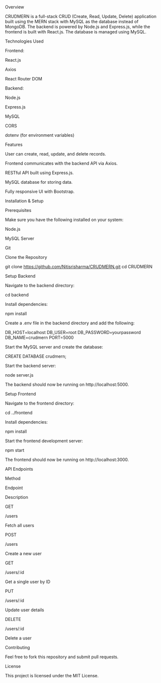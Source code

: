 Overview

CRUDMERN is a full-stack CRUD (Create, Read, Update, Delete) application built using the MERN stack with MySQL as the database instead of MongoDB. The backend is powered by Node.js and Express.js, while the frontend is built with React.js. The database is managed using MySQL.

Technologies Used

Frontend:

React.js

Axios

React Router DOM


Backend:

Node.js

Express.js

MySQL

CORS

dotenv (for environment variables)

Features

User can create, read, update, and delete records.

Frontend communicates with the backend API via Axios.

RESTful API built using Express.js.

MySQL database for storing data.

Fully responsive UI with Bootstrap.

Installation & Setup

Prerequisites

Make sure you have the following installed on your system:

Node.js

MySQL Server

Git

Clone the Repository

git clone https://github.com/Nitisrisharma/CRUDMERN.git
cd CRUDMERN

Setup Backend

Navigate to the backend directory:

cd backend

Install dependencies:

npm install

Create a .env file in the backend directory and add the following:

DB_HOST=localhost
DB_USER=root
DB_PASSWORD=yourpassword
DB_NAME=crudmern
PORT=5000

Start the MySQL server and create the database:

CREATE DATABASE crudmern;

Start the backend server:

node server.js

The backend should now be running on http://localhost:5000.

Setup Frontend

Navigate to the frontend directory:

cd ../frontend

Install dependencies:

npm install

Start the frontend development server:

npm start

The frontend should now be running on http://localhost:3000.

API Endpoints

Method

Endpoint

Description

GET

/users

Fetch all users

POST

/users

Create a new user

GET

/users/:id

Get a single user by ID

PUT

/users/:id

Update user details

DELETE

/users/:id

Delete a user


Contributing

Feel free to fork this repository and submit pull requests.

License

This project is licensed under the MIT License.

